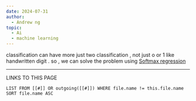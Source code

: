 ```yaml
---
date: 2024-07-31
author:
  - Andrew ng
topic:
  - Ai
  - machine learning
---
```

classification can have more just two classification , not just o or 1 like handwritten digit . 
so , we can solve the problem using [Softmax regression](_ZettleNotes/programming%20Notes/AI_Notes/Softmax%20regression.md)




----
LINKS TO THIS PAGE 
```dataview
LIST FROM [[#]] OR outgoing([[#]]) WHERE file.name != this.file.name SORT file.name ASC
```

